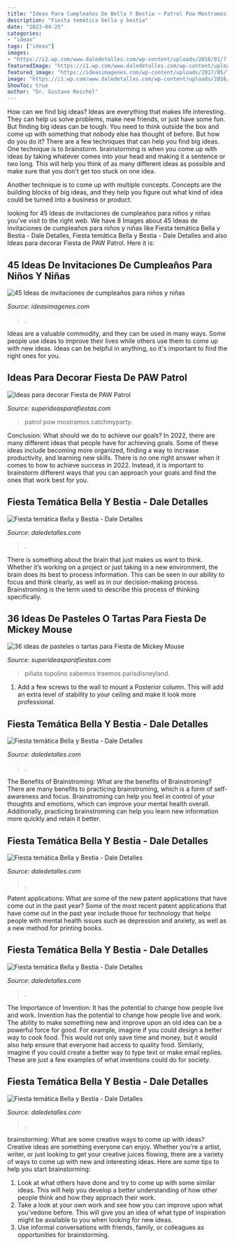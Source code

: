 ```yaml
---
title: "Ideas Para Cumpleaños De Bella Y Bestia ~ Patrol Pow Mostramos Catchmyparty"
description: "Fiesta temática bella y bestia"
date: "2023-04-25"
categories:
- "ideas"
tags: ["ideas"]
images:
- "https://i2.wp.com/www.daledetalles.com/wp-content/uploads/2016/01/7.jpg"
featuredImage: "https://i1.wp.com/www.daledetalles.com/wp-content/uploads/2016/01/4.jpg"
featured_image: "https://ideasimagenes.com/wp-content/uploads/2017/05/TarjetaCumple22.jpg"
image: "https://i1.wp.com/www.daledetalles.com/wp-content/uploads/2016/01/23.jpg?resize=696%2C522"
ShowToc: true
author: "Dr. Gustave Reichel"
---
```



How can we find big ideas?
Ideas are everything that makes life interesting. They can help us solve problems, make new friends, or just have some fun. But finding big ideas can be tough. You need to think outside the box and come up with something that nobody else has thought of before. But how do you do it? There are a few techniques that can help you find big ideas. 
One technique is to brainstorm. brainstorming is when you come up with ideas by taking whatever comes into your head and making it a sentence or two long. This will help you think of as many different ideas as possible and make sure that you don’t get too stuck on one idea. 

Another technique is to come up with multiple concepts. Concepts are the building blocks of big ideas, and they help you figure out what kind of idea could be turned into a business or product.

	

		
looking for 45 Ideas de invitaciones de cumpleaños para niños y niñas you've visit to the right web. We have 8 Images about 45 Ideas de invitaciones de cumpleaños para niños y niñas like Fiesta temática Bella y Bestia - Dale Detalles, Fiesta temática Bella y Bestia - Dale Detalles and also Ideas para decorar Fiesta de PAW Patrol. Here it is:
		
    
## 45 Ideas De Invitaciones De Cumpleaños Para Niños Y Niñas

<img loading=lazy src="https://ideasimagenes.com/wp-content/uploads/2017/05/TarjetaCumple22.jpg" onerror="this.onerror=null;this.src='https://tse4.mm.bing.net/th?id=OIP.YdZdk3IBhK-NQRV0wdxu2wHaFL&amp;pid=15.1';" alt="45 Ideas de invitaciones de cumpleaños para niños y niñas">

_Source: ideasimagenes.com_

>. 

	

Ideas are a valuable commodity, and they can be used in many ways. Some people use ideas to improve their lives while others use them to come up with new ideas. Ideas can be helpful in anything, so it's important to find the right ones for you.

    
## Ideas Para Decorar Fiesta De PAW Patrol

<img loading=lazy src="https://1.bp.blogspot.com/-ZQcNZPkFYy0/XXt8XB87GwI/AAAAAAAASYQ/blKK-GH0tkQemSCFCplc2amIhxTDoRcSwCLcBGAsYHQ/s1600/13.jpg" onerror="this.onerror=null;this.src='https://tse3.mm.bing.net/th?id=OIP.yLgDRQBZnqCv--_6JPta9QHaJ4&amp;pid=15.1';" alt="Ideas para decorar Fiesta de PAW Patrol">

_Source: superideasparafiestas.com_

>patrol pow mostramos catchmyparty. 

	

Conclusion: What should we do to achieve our goals?
In 2022, there are many different ideas that people have for achieving goals. Some of these ideas include becoming more organized, finding a way to increase productivity, and learning new skills. There is no one right answer when it comes to how to achieve success in 2022. Instead, it is important to brainstorm different ways that you can approach your goals and find the ones that work best for you.

    
## Fiesta Temática Bella Y Bestia - Dale Detalles

<img loading=lazy src="https://i1.wp.com/www.daledetalles.com/wp-content/uploads/2016/01/18.jpg" onerror="this.onerror=null;this.src='https://tse2.mm.bing.net/th?id=OIP.ZVeb0MHmizzp8jyYfyVKawHaJ4&amp;pid=15.1';" alt="Fiesta temática Bella y Bestia - Dale Detalles">

_Source: daledetalles.com_

>. 

	

There is something about the brain that just makes us want to think. Whether it’s working on a project or just taking in a new environment, the brain does its best to process information. This can be seen in our ability to focus and think clearly, as well as in our decision-making process. Brainstroming is the term used to describe this process of thinking specifically.

    
## 36 Ideas De Pasteles O Tartas Para Fiesta De Mickey Mouse

<img loading=lazy src="https://1.bp.blogspot.com/-quKAeQp2ULk/XlbN-OZhFAI/AAAAAAAAmDg/leTQte5l8Rsz6s5tsYjo7Rfpcstpxyd5wCLcBGAsYHQ/s1600/10.jpg" onerror="this.onerror=null;this.src='https://tse1.mm.bing.net/th?id=OIP.7KTAx_-vlJPZSTWs-iLFsQHaK5&amp;pid=15.1';" alt="36 ideas de pasteles o tartas para Fiesta de Mickey Mouse">

_Source: superideasparafiestas.com_

>piñata topolino sabemos traemos parisdisneyland. 

	

1. Add a few screws to the wall to mount a Posterior column. This will add an extra level of stability to your ceiling and make it look more professional.

    
## Fiesta Temática Bella Y Bestia - Dale Detalles

<img loading=lazy src="https://i1.wp.com/www.daledetalles.com/wp-content/uploads/2016/01/23.jpg?resize=696%2C522" onerror="this.onerror=null;this.src='https://tse1.mm.bing.net/th?id=OIP.Lv0I0Gi8oIaCq_HUdttkigHaFj&amp;pid=15.1';" alt="Fiesta temática Bella y Bestia - Dale Detalles">

_Source: daledetalles.com_

>. 

	

The Benefits of Brainstroming: What are the benefits of Brainstroming?
There are many benefits to practicing brainstroming, which is a form of self-awareness and focus. Brainstroming can help you feel in control of your thoughts and emotions, which can improve your mental health overall. Additionally, practicing brainstroming can help you learn new information more quickly and retain it better.

    
## Fiesta Temática Bella Y Bestia - Dale Detalles

<img loading=lazy src="https://i2.wp.com/www.daledetalles.com/wp-content/uploads/2016/01/15.jpg?resize=696%2C928" onerror="this.onerror=null;this.src='https://tse1.mm.bing.net/th?id=OIP.lXMa_kpxRixRWFaMUtRGiAHaJ4&amp;pid=15.1';" alt="Fiesta temática Bella y Bestia - Dale Detalles">

_Source: daledetalles.com_

>. 

	

Patent applications: What are some of the new patent applications that have come out in the past year?
Some of the most recent patent applications that have come out in the past year include those for technology that helps people with mental health issues such as depression and anxiety, as well as a new method for printing books.

    
## Fiesta Temática Bella Y Bestia - Dale Detalles

<img loading=lazy src="https://i2.wp.com/www.daledetalles.com/wp-content/uploads/2016/01/7.jpg" onerror="this.onerror=null;this.src='https://tse2.mm.bing.net/th?id=OIP.CQqTX0P6iNQiXl3sqjQZ9gHaJ4&amp;pid=15.1';" alt="Fiesta temática Bella y Bestia - Dale Detalles">

_Source: daledetalles.com_

>. 

	

The Importance of Invention: It has the potential to change how people live and work.
Invention has the potential to change how people live and work. The ability to make something new and improve upon an old idea can be a powerful force for good. For example, imagine if you could design a better way to cook food. This would not only save time and money, but it would also help ensure that everyone had access to quality food. Similarly, imagine if you could create a better way to type text or make email replies. These are just a few examples of what inventions could do for society.

    
## Fiesta Temática Bella Y Bestia - Dale Detalles

<img loading=lazy src="https://i1.wp.com/www.daledetalles.com/wp-content/uploads/2016/01/4.jpg" onerror="this.onerror=null;this.src='https://tse2.mm.bing.net/th?id=OIP.7M10wWrZQHvUHD3lbTmQ-wHaJ4&amp;pid=15.1';" alt="Fiesta temática Bella y Bestia - Dale Detalles">

_Source: daledetalles.com_

>. 

	

brainstorming: What are some creative ways to come up with ideas?
Creative ideas are something everyone can enjoy. Whether you're a artist, writer, or just looking to get your creative juices flowing, there are a variety of ways to come up with new and interesting ideas. Here are some tips to help you start brainstorming: 
1. Look at what others have done and try to come up with some similar ideas. This will help you develop a better understanding of how other people think and how they approach their work. 
2. Take a look at your own work and see how you can improve upon what you'vedone before. This will give you an idea of what type of inspiration might be available to you when looking for new ideas. 
3. Use informal conversations with friends, family, or colleagues as opportunities for brainstorming.


